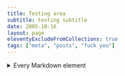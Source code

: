 ```yaml
---
title: Testing area
subtitle: testing subtitle
date: 2005-10-16
layout: page
eleventyExcludeFromCollections: true
tags: ["meta", "posts", "fuck you"]
---
```


<details>
<summary>Every Markdown element</summary>

## Headers

# Header 1
## Header 2
### Header 3
#### Header 4
##### Header 5
###### does anyone even use header 6?

## Emphasis

*This is italic text.*
**This is bold text.**
***This is bold and italic text.***

## Lists

### Unordered List

- Item 1
- Item 2
  - Subitem 2.1
  - Subitem 2.2
- Item 3

### Ordered List

1. First item
2. Second item
3. Third item

## Links

[laker.tech](https://laker.tech)

## Images

![Markdown Logo](/cdn/image/hat-icon.jpg)

## Blockquotes

> This is a blockquote.

## Code

Inline code: `printf("Hello, World!");`

Code block:

```python
def greet(name):
    print(f"Hello, {name}!")

greet("John")
```

## Horizontal Rule

---

</details>